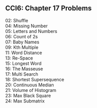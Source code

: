 ## CCI6: Chapter 17 Problems

02: Shuffle  
04: Missing Number  
05: Letters and Numbers  
06: Count of 2s  
07: Baby Names  
09: Kth Multiple  
11: Word Distance  
13: Re-Space  
15: Longest Word  
16: The Masseuse  
17: Multi Search  
18: Shortest Supersequence  
20: Continuous Median   
21: Volume of Histogram  
23: Max Black Square  
24: Max Submatrix    
